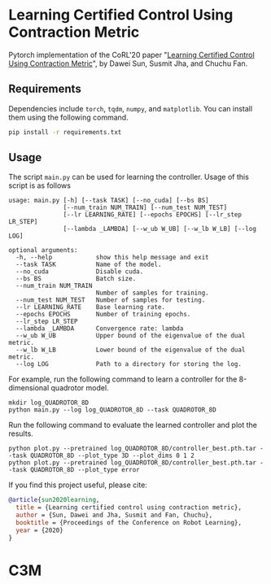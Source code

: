 # Learning Certified Control Using Contraction Metric
Pytorch implementation of the CoRL'20 paper "[Learning Certified Control Using Contraction Metric](https://arxiv.org/abs/2011.12569)", by Dawei Sun, Susmit Jha, and Chuchu Fan.

## Requirements
Dependencies include ```torch```, ```tqdm```, ```numpy```, and ```matplotlib```. You can install them using the following command.
```bash
pip install -r requirements.txt
```

## Usage
The script ```main.py``` can be used for learning the controller. Usage of this script is as follows
```
usage: main.py [-h] [--task TASK] [--no_cuda] [--bs BS]
               [--num_train NUM_TRAIN] [--num_test NUM_TEST]
               [--lr LEARNING_RATE] [--epochs EPOCHS] [--lr_step LR_STEP]
               [--lambda _LAMBDA] [--w_ub W_UB] [--w_lb W_LB] [--log LOG]

optional arguments:
  -h, --help            show this help message and exit
  --task TASK           Name of the model.
  --no_cuda             Disable cuda.
  --bs BS               Batch size.
  --num_train NUM_TRAIN
                        Number of samples for training.
  --num_test NUM_TEST   Number of samples for testing.
  --lr LEARNING_RATE    Base learning rate.
  --epochs EPOCHS       Number of training epochs.
  --lr_step LR_STEP
  --lambda _LAMBDA      Convergence rate: lambda
  --w_ub W_UB           Upper bound of the eigenvalue of the dual metric.
  --w_lb W_LB           Lower bound of the eigenvalue of the dual metric.
  --log LOG             Path to a directory for storing the log.
```

For example, run the following command to learn a controller for the 8-dimensional quadrotor model.
```
mkdir log_QUADROTOR_8D
python main.py --log log_QUADROTOR_8D --task QUADROTOR_8D
```

Run the following command to evaluate the learned controller and plot the results.
```
python plot.py --pretrained log_QUADROTOR_8D/controller_best.pth.tar --task QUADROTOR_8D --plot_type 3D --plot_dims 0 1 2
python plot.py --pretrained log_QUADROTOR_8D/controller_best.pth.tar --task QUADROTOR_8D --plot_type error
```

If you find this project useful, please cite:
```bibtex
@article{sun2020learning,
  title = {Learning certified control using contraction metric},
  author = {Sun, Dawei and Jha, Susmit and Fan, Chuchu},
  booktitle = {Proceedings of the Conference on Robot Learning},
  year = {2020}
}
```
# C3M
